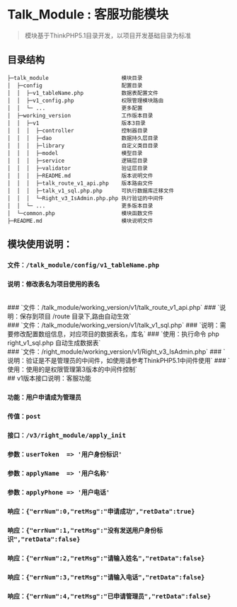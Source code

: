Talk_Module : 客服功能模块
===============

> 模块基于ThinkPHP5.1目录开发，以项目开发基础目录为标准

## 目录结构

~~~
├─talk_module                       模块目录
│  ├─config                         配置目录
│  │  ├─v1_tableName.php            数据表配置文件
│  │  ├─v1_config.php               权限管理模块路由
│  │  └─ ...                        更多配置
│  ├─working_version                工作版本目录
│  │  ├─v1                          版本3目录
│  │  │  ├─controller               控制器目录
│  │  │  ├─dao                      数据持久层目录
│  │  │  ├─library                  自定义类目目录
│  │  │  ├─model                    模型目录
│  │  │  ├─service                  逻辑层目录
│  │  │  ├─validator                验证层目录
│  │  │  ├─README.md                版本说明文件
│  │  │  ├─talk_route_v1_api.php    版本路由文件
│  │  │  ├─talk_v1_sql.php.php      可执行数据库迁移文件
│  │  │  └─Right_v3_IsAdmin.php.php 执行验证的中间件
│  │  └─ ...                        更多版本目录      
│  └─common.php                     模块函数文件
├─README.md                         模块说明文件
~~~

## 模块使用说明：
### `文件：/talk_module/config/v1_tableName.php`
### `说明：修改表名为项目使用的表名`
<br/>
### `文件：/talk_module/working_version/v1/talk_route_v1_api.php`
### `说明：保存到项目 /route 目录下,路由自动生效`
<br/>
### `文件：/talk_module/working_version/v1/talk_v1_sql.php`
### `说明：需要修改配置数组信息，对应项目的数据表名，库名`
### `使用：执行命令 php right_v1_sql.php 自动生成数据表`
<br/>
### `文件：/right_module/working_version/v1/Right_v3_IsAdmin.php`
### `说明：验证是不是管理员的中间件，如使用请参考ThinkPHP5.1中间件使用`
### `使用：使用的是权限管理第3版本的中间件控制`
<br/>
## v1版本接口说明：客服功能

### `功能：用户申请成为管理员`
### `传值：post`
### `接口：/v3/right_module/apply_init`
### `参数：userToken  => '用户身份标识'`
### `参数：applyName  => '用户名称'`
### `参数：applyPhone => '用户电话'`
### `响应：{"errNum":0,"retMsg":"申请成功","retData":true}`
### `响应：{"errNum":1,"retMsg":"没有发送用户身份标识","retData":false}`
### `响应：{"errNum":2,"retMsg":"请输入姓名","retData":false}`
### `响应：{"errNum":3,"retMsg":"请输入电话","retData":false}`
### `响应：{"errNum":4,"retMsg":"已申请管理员","retData":false}`

